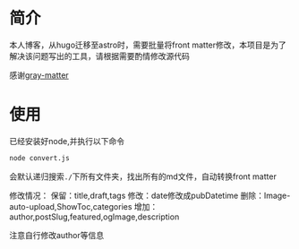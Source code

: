 # 简介

本人博客，从hugo迁移至astro时，需要批量将front matter修改，本项目是为了解决该问题写出的工具，请根据需要酌情修改源代码

感谢[gray-matter](https://github.com/jonschlinkert/gray-matter)

# 使用

已经安装好node,并执行以下命令

```cmd
node convert.js
```

会默认递归搜索`./`下所有文件夹，找出所有的md文件，自动转换front matter

修改情况：
保留：title,draft,tags
修改：date修改成pubDatetime
删除：Image-auto-upload,ShowToc,categories
增加：author,postSlug,featured,ogImage,description

注意自行修改author等信息

